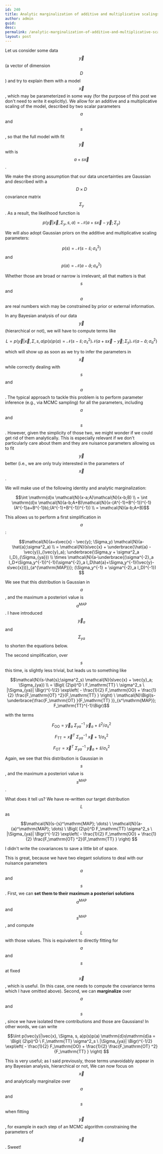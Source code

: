 ```yaml
---
id: 240
title: Analytic marginalization of additive and multiplicative scalings in gaussian likelihoods
author: admin
guid:
desc:  
permalink: /analytic-marginalization-of-additive-and-multiplicative-scalings-in-gaussian-likelihoods/
layout: post
---
```

 
Let us consider some data $$\vec{y}$$ (a vector of dimension $$D$$) and try to explain them with a model $$\vec{x}$$, which may be parameterized in some way (for the purpose of this post we don't need to write it explicitly). 
We allow for an additive and a multiplicative scaling of the model, described by two scalar parameters $$a$$ and $$s$$, so that the full model with fit $$\vec{y}$$ with is $$a+s\vec{x}$$.

We make the strong  assumption that our data uncertainties are Gaussian and described with a $$D\times D$$ covariance matrix $$\Sigma_y$$. As a result, the likelihood function is

 $$ p(\vec{y}|\vec{x}, \Sigma_y, s, a) = \mathcal{N}(a+s\vec{x} - \vec{y}; \Sigma_y) $$
 
 We will also adopt Gaussian priors on the additive and multiplicative scaling parameters:
 
 $$ p(s) = \mathcal{N}(s-\hat{s};\sigma^2_s) $$ and $$p(a) = \mathcal{N}(a-\hat{a};\sigma^2_a) $$
 
 Whether those are broad or narrow is irrelevant; all that matters is that $$s$$ and $$a$$ are real numbers wich may be constrained by prior or external information.
 
 In any Bayesian analysis of our data $$\vec{y}$$ (hierarchical or not), we will have to compute terms like 
 
 $$L = p(\vec{y}|\vec{x}, \Sigma, s, a)p(s)p(a) =  \mathcal{N}(s-\hat{s};\sigma^2_s)  \mathcal{N}(a+s\vec{x} - \vec{y}; \Sigma_y) \mathcal{N}(a-\hat{a};\sigma^2_a)  $$
 
 which will show up as soon as we try to infer the parameters in $$\vec{x}$$ while correctly dealing with $$s$$ and $$a$$. 
 The typical approach to tackle this problem is to perform parameter inference (e.g., via MCMC sampling) for all the parameters, including $$a$$ and $$s$$. However, given the simplicity of those two, we might wonder if we could get rid of them analytically. This is especially relevant if we don't particularly care about them and they are nuisance parameters allowing us to fit $$\vec{y}$$ better (i.e., we are only truly interested in the parameters of $$\vec{x}$$.  
 

 We will make use of the following identity and analytic marginalization:
 
 $$\int \mathrm{d}x \mathcal{N}(x-a;A)\mathcal{N}(x-b;B) \\ = \int \mathrm{d}x \mathcal{N}(a-b;A+B)\mathcal{N}(x-(A^{-1}+B^{-1})^{-1}(A^{-1}a+B^{-1}b);(A^{-1}+B^{-1})^{-1}) \\ = \mathcal{N}(a-b;A+B)$$ 
 

This allows us to perform a first simplification in $$a$$:

$$\mathcal{N}(a+s\vec{x} - \vec{y}; \Sigma_y) \mathcal{N}(a-\hat{a};\sigma^2_a)  \\ = \mathcal{N}(s\vec{x} + \underbrace{\hat{a} - \vec{y}}_{\vec{y}_a}; \underbrace{\Sigma_y + \sigma^2_a I_D}_{\Sigma_{ya}}) \\ \times \mathcal{N}(a-\underbrace{(\sigma^{-2}_a I_D+\Sigma_y^{-1})^{-1}(\sigma^{-2}_a I_D\hat{a}+\Sigma_y^{-1}(\vec{y}-s\vec{x}))}_{a^{\mathrm{MAP}}}; (\Sigma_y^{-1} + \sigma^{-2}_a I_D)^{-1}) $$

We see that this distribution is Gaussian in $$a$$, and the maximum a posteriori value is $$a^{\mathrm{MAP}}$$. I have introduced $$\vec{y}_a$$ and $$\Sigma_{ya}$$ to shorten the equations below.

The second simplification, over $$s$$ this time, is slightly less trivial, but leads us to something like
 
 $$\mathcal{N}(s-\hat{s};\sigma^2_s)  \mathcal{N}(s\vec{x} + \vec{y}_a; \Sigma_{ya}) \\ = \Bigl( (2\pi)^D \ F_\mathrm{TT}  \ \sigma^2_s \ |\Sigma_{ya}|  \Bigr)^{-1/2} \exp\left( - \frac{1}{2} F_\mathrm{OO}   + \frac{1}{2} \frac{F_\mathrm{OT} ^2}{F_\mathrm{TT} } \right) \ \mathcal{N}\Bigl(s- \underbrace{\frac{F_\mathrm{OT} }{F_\mathrm{TT} }}_{s^\mathrm{MAP}}; F_\mathrm{TT}^{-1}\Bigr)$$
 
 with the terms
 
 $$F_\mathrm{OO} = \vec{y}_a \  \Sigma_{ya}^{-1}\ \vec{y}_a \ +\  \hat{s}^2/\sigma^2_s $$
 
 $$F_\mathrm{TT}  = \vec{x}^T\  \Sigma_{ya}^{-1}\ \vec{x} \ + \ 1/\sigma^2_s$$
 
 $$F_\mathrm{OT}  = \vec{x}^T \ \Sigma_{ya}^{-1}\ \vec{y}_a \ + \ \hat{s}/\sigma^2_s$$
 
 Again, we see that this distribution is Gaussian in $$s$$, and the maximum a posteriori value is $$s^{\mathrm{MAP}}$$. 
 
 What does it tell us? We have re-written our target distribution $$L$$ as
 
 $$\mathcal{N}(s-{s}^\mathrm{MAP}; \dots) \ \mathcal{N}(a-{a}^\mathrm{MAP}; \dots) \ \Bigl( (2\pi)^D  F_\mathrm{TT}   \sigma^2_s \ |\Sigma_{ya}|  \Bigr)^{-1/2} \exp\left( - \frac{1}{2} F_\mathrm{OO}   + \frac{1}{2} \frac{F_\mathrm{OT} ^2}{F_\mathrm{TT} } \right)  $$
 
 I didn't write the covariances to save a little bit of space. 

 This is great, because we have two elegant solutions to deal with our nuisance parameters $$a$$ and $$s$$. First, we can __set them to their maximum a posteriori solutions__ $$a^{\mathrm{MAP}}$$ and $$s^{\mathrm{MAP}}$$, and compute $$L$$ with those values. This is equivalent to directly fitting for $$a$$ and $$s$$ at fixed $$\vec{x}$$, which is useful. (In this case, one needs to compute the covariance terms which I have omitted above).
Second, we can __marginalize__ over $$a$$ and $$s$$, since we have isolated there contributions and those are Gaussians! In other words, we can write
 
 $$\iint  p(\vec{y}|\vec{x}, \Sigma, s, a)p(s)p(a) \mathrm{d}s\mathrm{d}a =  \Bigl( (2\pi)^D \ F_\mathrm{TT}   \sigma^2_s \ |\Sigma_{ya}|  \Bigr)^{-1/2}  \exp\left( - \frac{1}{2} F_\mathrm{OO}   + \frac{1}{2} \frac{F_\mathrm{OT} ^2}{F_\mathrm{TT} } \right) $$
 
 This is very useful; as I said previously, those terms unavoidably appear in any Bayesian analysis, hierarchical or not, We can now focus on $$\vec{x}$$ and analytically marginalize over $$a$$ and $$s$$ when fitting $$\vec{y}$$, for example in each step of an MCMC algorithm constraining the parameters of $$\vec{x}$$. Sweet!
 


